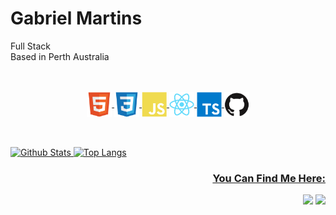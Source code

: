 # Gabriel Martins 

Full Stack<br>
Based in Perth Australia<br><br><br>





<div align="center" >
<a  href="https://github.com/gdlmartins">
    

 
  <img align="center" alt="HTML" height="40" width="40" src="https://raw.githubusercontent.com/devicons/devicon/master/icons/html5/html5-original.svg">
  <img align="center" alt="CSS" height="40" width="40" src="https://raw.githubusercontent.com/devicons/devicon/master/icons/css3/css3-original.svg">
     <img align="center" alt="JS" height="40" width="40" src="https://raw.githubusercontent.com/devicons/devicon/master/icons/javascript/javascript-plain.svg">  
  <img align="center" alt="React" height="40" width="40" src="https://raw.githubusercontent.com/devicons/devicon/master/icons/react/react-original.svg">
      <img  align="center" alt="TypeScript" height="40" width="40" src="https://raw.githubusercontent.com/devicons/devicon/master/icons/typescript/typescript-original.svg">
          <img  align="center" alt="github" height="40" width="40" src="https://raw.githubusercontent.com/devicons/devicon/master/icons/github/github-original.svg">
    

    

</div><br/><br/>


![Github Stats](https://github-readme-stats.vercel.app/api?username=gdlmartins&count_private=true&show_icons=true&include_all_commits=true)
![Top Langs](https://github-readme-stats.vercel.app/api/top-langs/?username=gdlmartins&hide=TeX&layout=compact)






 <div align="right">

### You Can Find Me Here: 
   
    

<a href = "mailto:gdlmartins@gmail.com"><img src="https://img.shields.io/badge/Gmail-D14836?style=for-the-badge&logo=gmail&logoColor=white" target="_blank"></a>
<a href="https://www.linkedin.com/in/gabriel-martins-71438541/" target="_blank"><img src="https://img.shields.io/badge/-LinkedIn-%230077B5?style=for-the-badge&logo=linkedin&logoColor=white" target="_blank"></a>   
     
 
    

    
   
 


